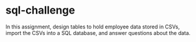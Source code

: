 # sql-challenge

In this assignment, design tables to hold employee data stored in CSVs, import the CSVs into a SQL database, and answer questions about the data.
